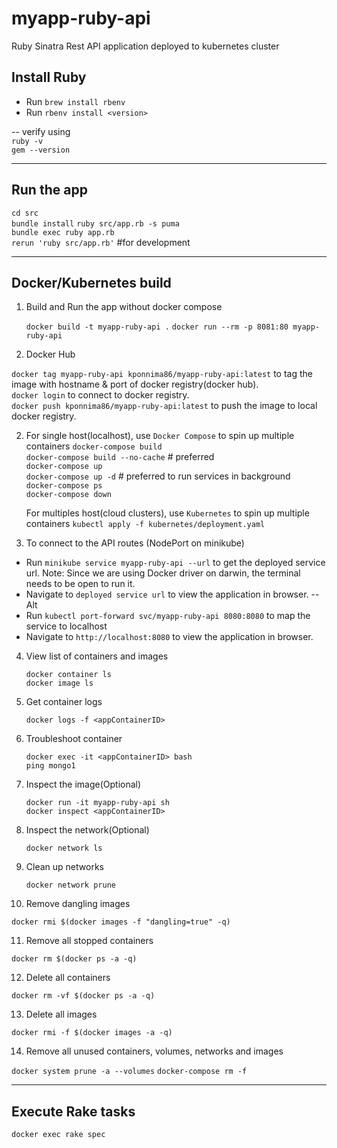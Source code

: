 # myapp-ruby-api
Ruby Sinatra Rest API application deployed to kubernetes cluster

## Install Ruby
* Run `brew install rbenv`
* Run `rbenv install <version>`

-- verify using  
`ruby -v`  
`gem --version`

---
## Run the app
`cd src`  
`bundle install`
`ruby src/app.rb -s puma`  
`bundle exec ruby app.rb`  
`rerun 'ruby src/app.rb'` #for development

---

## Docker/Kubernetes build

1. Build and Run the app without docker compose

   `docker build -t myapp-ruby-api .`
   `docker run --rm -p 8081:80 myapp-ruby-api`

2. Docker Hub

  `docker tag myapp-ruby-api kponnima86/myapp-ruby-api:latest` to tag the image with hostname & port of docker registry(docker hub).  
  `docker login` to connect to docker registry.  
  `docker push kponnima86/myapp-ruby-api:latest` to push the image to local docker registry.

2. For single host(localhost), use `Docker Compose` to spin up multiple containers
   `docker-compose build`  
   `docker-compose build --no-cache` # preferred  
   `docker-compose up`  
   `docker-compose up -d` # preferred to run services in background  
   `docker-compose ps`  
   `docker-compose down`

   For multiples host(cloud clusters), use `Kubernetes` to spin up multiple containers
   `kubectl apply -f kubernetes/deployment.yaml`

3. To connect to the API routes (NodePort on minikube)

* Run `minikube service myapp-ruby-api --url` to get the deployed service url.
Note: Since we are using Docker driver on darwin, the terminal needs to be open to run it.
* Navigate to `deployed service url` to view the application in browser.
-- Alt
* Run `kubectl port-forward svc/myapp-ruby-api 8080:8080` to map the service to localhost
* Navigate to `http://localhost:8080` to view the application in browser.

4. View list of containers and images

   `docker container ls`  
   `docker image ls`

5. Get container logs

   `docker logs -f <appContainerID>`

6. Troubleshoot container

   `docker exec -it <appContainerID> bash`  
   `ping mongo1`

7. Inspect the image(Optional)

   `docker run -it myapp-ruby-api sh`  
   `docker inspect <appContainerID>`

8. Inspect the network(Optional)

   `docker network ls`

9. Clean up networks

   `docker network prune`

10. Remove dangling images

   `docker rmi $(docker images -f "dangling=true" -q)`

11. Remove all stopped containers

`docker rm $(docker ps -a -q)`

12. Delete all containers

`docker rm -vf $(docker ps -a -q)`

13. Delete all images

`docker rmi -f $(docker images -a -q)`

14. Remove all unused containers, volumes, networks and images

`docker system prune -a --volumes`
`docker-compose rm -f`

---

## Execute Rake tasks

`docker exec rake spec`